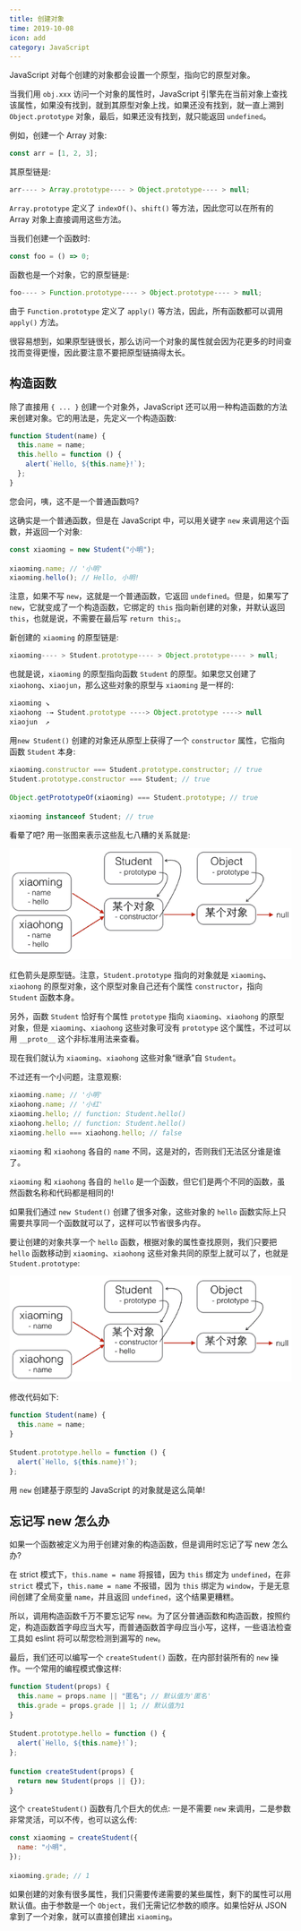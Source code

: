 ```yaml
---
title: 创建对象
time: 2019-10-08
icon: add
category: JavaScript
---
```


JavaScript 对每个创建的对象都会设置一个原型，指向它的原型对象。

<!-- more -->

当我们用 `obj.xxx` 访问一个对象的属性时，JavaScript 引擎先在当前对象上查找该属性，如果没有找到，就到其原型对象上找，如果还没有找到，就一直上溯到 `Object.prototype` 对象，最后，如果还没有找到，就只能返回 `undefined`。

例如，创建一个 Array 对象:

```js
const arr = [1, 2, 3];
```

其原型链是:

```js
arr---- > Array.prototype---- > Object.prototype---- > null;
```

`Array.prototype` 定义了 `indexOf()`、`shift()` 等方法，因此您可以在所有的 Array 对象上直接调用这些方法。

当我们创建一个函数时:

```js
const foo = () => 0;
```

函数也是一个对象，它的原型链是:

```js
foo---- > Function.prototype---- > Object.prototype---- > null;
```

由于 `Function.prototype` 定义了 `apply()` 等方法，因此，所有函数都可以调用 `apply()` 方法。

很容易想到，如果原型链很长，那么访问一个对象的属性就会因为花更多的时间查找而变得更慢，因此要注意不要把原型链搞得太长。

## 构造函数

除了直接用 `{ ... }` 创建一个对象外，JavaScript 还可以用一种构造函数的方法来创建对象。它的用法是，先定义一个构造函数:

```js
function Student(name) {
  this.name = name;
  this.hello = function () {
    alert(`Hello, ${this.name}!`);
  };
}
```

您会问，咦，这不是一个普通函数吗?

这确实是一个普通函数，但是在 JavaScript 中，可以用关键字 `new` 来调用这个函数，并返回一个对象:

```js
const xiaoming = new Student("小明");

xiaoming.name; // '小明'
xiaoming.hello(); // Hello, 小明!
```

注意，如果不写 `new`，这就是一个普通函数，它返回 `undefined`。但是，如果写了 `new`，它就变成了一个构造函数，它绑定的 `this` 指向新创建的对象，并默认返回 `this`，也就是说，不需要在最后写 `return this;`。

新创建的 `xiaoming` 的原型链是:

```js
xiaoming---- > Student.prototype---- > Object.prototype---- > null;
```

也就是说，`xiaoming` 的原型指向函数 `Student` 的原型。如果您又创建了 `xiaohong`、`xiaojun`，那么这些对象的原型与 `xiaoming` 是一样的:

```js
xiaoming ↘
xiaohong -→ Student.prototype ----> Object.prototype ----> null
xiaojun  ↗
```

用`new Student()` 创建的对象还从原型上获得了一个 `constructor` 属性，它指向函数 `Student` 本身:

```js
xiaoming.constructor === Student.prototype.constructor; // true
Student.prototype.constructor === Student; // true

Object.getPrototypeOf(xiaoming) === Student.prototype; // true

xiaoming instanceof Student; // true
```

看晕了吧? 用一张图来表示这些乱七八糟的关系就是:

![protos](../assets/protos.png)

红色箭头是原型链。注意，`Student.prototype` 指向的对象就是 `xiaoming`、`xiaohong` 的原型对象，这个原型对象自己还有个属性 `constructor`，指向 `Student` 函数本身。

另外，函数 `Student` 恰好有个属性 `prototype` 指向 `xiaoming`、`xiaohong` 的原型对象，但是 `xiaoming`、`xiaohong` 这些对象可没有 `prototype` 这个属性，不过可以用 `__proto__` 这个非标准用法来查看。

现在我们就认为 `xiaoming`、`xiaohong` 这些对象“继承”自 `Student`。

不过还有一个小问题，注意观察:

```js
xiaoming.name; // '小明'
xiaohong.name; // '小红'
xiaoming.hello; // function: Student.hello()
xiaohong.hello; // function: Student.hello()
xiaoming.hello === xiaohong.hello; // false
```

`xiaoming` 和 `xiaohong` 各自的 `name` 不同，这是对的，否则我们无法区分谁是谁了。

`xiaoming` 和 `xiaohong` 各自的 `hello` 是一个函数，但它们是两个不同的函数，虽然函数名称和代码都是相同的!

如果我们通过 `new Student()` 创建了很多对象，这些对象的 `hello` 函数实际上只需要共享同一个函数就可以了，这样可以节省很多内存。

要让创建的对象共享一个 `hello` 函数，根据对象的属性查找原则，我们只要把 `hello` 函数移动到 `xiaoming`、`xiaohong` 这些对象共同的原型上就可以了，也就是 `Student.prototype`:

![protos2](../assets/protos2.png)

修改代码如下:

```js
function Student(name) {
  this.name = name;
}

Student.prototype.hello = function () {
  alert(`Hello, ${this.name}!`);
};
```

用 `new` 创建基于原型的 JavaScript 的对象就是这么简单!

## 忘记写 new 怎么办

如果一个函数被定义为用于创建对象的构造函数，但是调用时忘记了写 new 怎么办?

在 strict 模式下，`this.name = name` 将报错，因为 `this` 绑定为 `undefined`，在非 `strict` 模式下，`this.name = name` 不报错，因为 `this` 绑定为 `window`，于是无意间创建了全局变量 `name`，并且返回 `undefined`，这个结果更糟糕。

所以，调用构造函数千万不要忘记写 `new`。为了区分普通函数和构造函数，按照约定，构造函数首字母应当大写，而普通函数首字母应当小写，这样，一些语法检查工具如 eslint 将可以帮您检测到漏写的 `new`。

最后，我们还可以编写一个 `createStudent()` 函数，在内部封装所有的 `new` 操作。一个常用的编程模式像这样:

```js
function Student(props) {
  this.name = props.name || "匿名"; // 默认值为'匿名'
  this.grade = props.grade || 1; // 默认值为1
}

Student.prototype.hello = function () {
  alert(`Hello, ${this.name}!`);
};

function createStudent(props) {
  return new Student(props || {});
}
```

这个 `createStudent()` 函数有几个巨大的优点: 一是不需要 `new` 来调用，二是参数非常灵活，可以不传，也可以这么传:

```js
const xiaoming = createStudent({
  name: "小明",
});

xiaoming.grade; // 1
```

如果创建的对象有很多属性，我们只需要传递需要的某些属性，剩下的属性可以用默认值。由于参数是一个 `Object`，我们无需记忆参数的顺序。如果恰好从 JSON 拿到了一个对象，就可以直接创建出 `xiaoming`。
